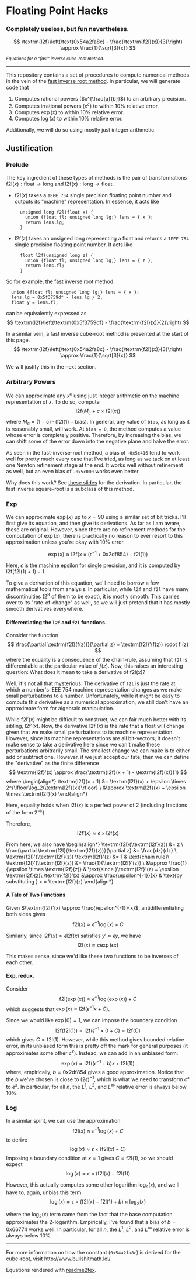 # Floating Point Hacks

### Completely useless, but fun nevertheless.

$$
\textrm{l2f}\left(\text{0x54a2fa8c} - \frac{\textrm{f2l}(x)}{3}\right) \approx \frac{1}{\sqrt[3]{x}}
$$

<sub>*Equations for a "fast" inverse cube-root method.*</sub>

------------------------------------

This repository contains a set of procedures to compute numerical methods in the vein of the
[fast inverse root method](https://en.wikipedia.org/wiki/Fast_inverse_square_root). In particular,
we will generate code that

1. Computes rational powers ($x^{\frac{a}{b}}$) to an arbitrary precision.
2. Computes irrational powers ($x^c$) to within 10% relative error.
3. Computes $\exp(x)$ to within 10% relative error.
4. Computes $\log(x)$ to within 10% relative error.

Additionally, we will do so using mostly just integer arithmetic.

## Justification

### Prelude

The key ingredient of these types of methods is the pair of transformations
$\textrm{f2l}(x) : \textrm{float} \to \textrm{long}$ and 
$\textrm{l2f}(x) : \textrm{long} \to \textrm{float}$.

* $\textrm{f2l}(x)$ takes a `IEEE 754` single precision floating point number and outputs its "machine" representation.
In essence, it acts like


        unsigned long f2l(float x) {
          union {float fl; unsigned long lg;} lens = { x };
          return lens.lg;
        }
* $\textrm{l2f}(z)$ takes an unsigned long representing a float and returns a `IEEE 754` single precision floating point number.
It acts like


        float l2f(unsigned long z) {
          union {float fl; unsigned long lg;} lens = { z };
          return lens.fl;
        }

So for example, the fast inverse root method:

      union {float fl; unsigned long lg;} lens = { x };
      lens.lg = 0x5f3759df - lens.lg / 2;
      float y = lens.fl;

can be equivalently expressed as
$$
\textrm{l2f}\left(\textrm{0x5f3759df} - \frac{\textrm{f2l}(x)}{2}\right)
$$

In a similar vein, a fast inverse cube-root method is presented at the start of this page.
$$
\textrm{l2f}\left(\text{0x54a2fa8c} - \frac{\textrm{f2l}(x)}{3}\right) \approx \frac{1}{\sqrt[3]{x}}
$$

We will justify this in the next section.

### Arbitrary Powers

We can approximate any $x^c$ using just integer arithmetic on the machine representation of $x$. To do
so, compute
$$
\textrm{l2f}\left(M_c + c \times \textrm{f2l}(x)\right)
$$
where $M_c = (1 - c) \cdot (\textrm{f2l}(1) + \textrm{bias})$. In general, any value of `bias`, as long
as it is reasonably small, will work. At `bias = 0`, the method computes a value whose error is completely positive.
Therefore, by increasing the bias, we can shift some of the error down into the negative plane and
halve the error. 

As seen in the fast-inverse-root method, a bias of `-0x5c416` tend to work well for pretty much every case that I've
tried, as long as we tack on at least one Newton refinement stage at the end. It works well without refinement as well,
but an even bias of `-0x5c000` works even better.

Why does this work? See [these slides](http://www.bullshitmath.lol/FastRoot.slides.html) for the derivation. In
particular, the fast inverse square-root is a subclass of this method.

### Exp

We can approximate $\exp(x)$ up to $x = 90$ using a similar set of bit tricks. I'll first give its equation, and then
give its derivations. As far as I am aware, these are original. However, since there are no refinement methods
for the computation of $\exp(x)$, there is practically no reason to ever resort to this approximation unless you're okay
with 10% error.

$$
\exp(x) \approx \textrm{l2f}\left(x \times (\epsilon^{-1} + \textrm{0x2df854}) + \textrm{f2l}(1)\right)
$$

Here, $\epsilon$ is the [machine epsilon](https://en.wikipedia.org/wiki/Machine_epsilon) for single precision, and it
is computed by $\textrm{l2f}(\textrm{f2l}(1) + 1) - 1$.

To give a derivation of this equation, we'll need to borrow a few mathematical tools from analysis. In particular, while
`l2f` and `f2l` have many discontinuities ($2^8$ of them to be exact), it is mostly smooth. This
carries over to its "rate-of-change" as well, so we will just pretend that it has mostly smooth derivatives
everywhere.

#### Differentiating the `l2f` and `f2l` functions.
Consider the function
$$
\frac{\partial \textrm{f2l}(f(z))}{\partial z} = \textrm{f2l}'(f(z)) \cdot f'(z)
$$
where the equality is a consequence of the chain-rule, assuming that `f2l` is differentiable at the particular value of
$f(z)$. Now, this raises an interesting question: What does it mean to take a derivative of $\textrm{f2l}(x)$?

Well, it's not all that mysterious. The derivative of `f2l` is just the rate at which a number's IEEE 754 machine
representation changes as we make small perturbations to a number. Unfortunately, while it might be easy to compute
this derivative as a numerical approximation, we still don't have an approximate form for algebraic manipulation.

While $\textrm{f2l}'(x)$ might be difficult to construct, we can fair much better with its sibling, $\textrm{l2f}'(x)$.
Now, the derivative $\textrm{l2f}'(x)$ is the rate that a float will change given that we make small perturbations
to its machine representation. However, since its machine representations are all bit-vectors, it doesn't make sense
to take a derivative here since we can't make these perturbations arbitrarily small. The smallest change we can make
is to either add or subtract one. However, if we just accept our fate, then we can define the "derivative" as the finite
difference
$$
\textrm{l2f}'(x) \approx \frac{\textrm{l2f}(x + 1) - \textrm{l2f}(x)}{1}
$$
where
\begin{align*}
\textrm{l2f}(x + 1) &= \textrm{l2f}(x) + \epsilon \times 2^{\lfloor\log_2(\textrm{l2f}(x))\rfloor} \\
&\approx \textrm{l2f}(x) + \epsilon \times \textrm{l2f}(x)
\end{align*}

Here, equality holds when $\textrm{l2f}(x)$ is a perfect power of $2$ (including fractions of the form $2^{-k}$).

Therefore,
$$
\textrm{l2f}'(x) \approx \epsilon \times \textrm{l2f}(x)
$$

From here, we also have
\begin{align*}
\textrm{f2l}(\textrm{l2f}(z)) &= z \\
\frac{\partial \textrm{f2l}(\textrm{l2f}(z))}{\partial z} &= \frac{dz}{dz} \\
\textrm{f2l}'(\textrm{l2f}(z)) \textrm{l2f}'(z) &= 1 & \text{chain rule}\\
\textrm{f2l}'(\textrm{l2f}(z)) &= \frac{1}{\textrm{l2f}'(z)} \\
&\approx \frac{1}{\epsilon \times \textrm{l2f}(z)} & \text{since }\textrm{l2f}'(z) = \epsilon \textrm{l2f}(z)\\
\textrm{f2l}'(x) &\approx \frac{\epsilon^{-1}}{x} & \text{by substituting } x = \textrm{l2f}(z)
\end{align*}

#### A Tale of Two Functions

Given $\textrm{f2l}'(x) \approx \frac{\epsilon^{-1}}{x}$, antidifferentiating both sides gives
$$
\textrm{f2l}(x) \approx \epsilon^{-1} \log(x) + C
$$

Similarly, since $\textrm{l2f}'(x) \approx \epsilon \textrm{l2f}(x)$ satisfies $y' \approx \epsilon y$, we have
$$
\textrm{l2f}(x) \approx c \exp(\epsilon x)
$$

This makes sense, since we'd like these two functions to be inverses of each other.

#### Exp, redux.

Consider
$$
\textrm{f2l}(\exp(x)) \approx \epsilon^{-1} \log(\exp(x)) + C
$$
which suggests that $\exp(x) \approx \textrm{l2f}\left(\epsilon^{-1} x + C\right)$.

Since we would like $\exp(0) = 1$, we can impose the boundary condition
$$
\textrm{l2f}(\textrm{f2l}(1)) = \textrm{l2f}\left(\epsilon^{-1} \times 0 + C\right) = \textrm{l2f}(C)
$$
which gives $C = \textrm{f2l}(1)$. However, while this method gives bounded relative error, in its unbiased form
this is pretty off the mark for general purposes (it approximates some other $c^x$). Instead, we can add in an unbiased form:
$$
\exp(x) \approx \textrm{l2f}\left((\epsilon^{-1} + b)x + \textrm{f2l}(1)\right)
$$
where, empirically, $b = \textrm{0x2df854}$ gives a good approximation. Notice that the $b$ we've chosen is close to
$(2\epsilon)^{-1}$, which is what we need to transform $c^x$ to $e^x$.
In particular, for all $n$, the $L^1$, $L^2$, and $L^{\infty}$ relative error is always below 10%.

### Log

In a similar spirit, we can use the approximation
$$
\textrm{f2l}(x) \approx \epsilon^{-1} \log(x) + C
$$
to derive
$$
\log(x) \approx \epsilon \times \left(\textrm{f2l}(x) - C\right)
$$
Imposing a boundary condition at $x = 1$ gives $C = \textrm{f2l}(1)$, so we should expect
$$
\log(x) \approx \epsilon \times \left(\textrm{f2l}(x) - \textrm{f2l}(1)\right)
$$

However, this actually computes some other logarithm $\log_c(x)$, and we'll have to, again, unbias this term
$$
\log(x) \approx \epsilon \times \left(\textrm{f2l}(x) - \textrm{f2l}(1) + b\right) \times \log_2(x)
$$

where the $\log_2(x)$ term came from the fact that the base computation approximates the 2-logarithm. Empirically, I've
found that a bias of $b = \textrm{0x66774}$ works well. In particular, for all $n$, the $L^1$,
$L^2$, and $L^{\infty}$ relative error is always below 10%.

-------------------------------------

For more information on how the constant (`0x54a2fa8c`) is derived for
the cube-root, visit http://www.bullshitmath.lol/.

Equations rendered with [readme2tex](https://github.com/leegao/readme2tex).